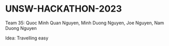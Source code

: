 # UNSW-HACKATHON-2023

Team 35: Quoc Minh Quan Nguyen, Minh Duong Nguyen, Joe Nguyen, Nam Duong Nguyen

Idea: Travelling easy

